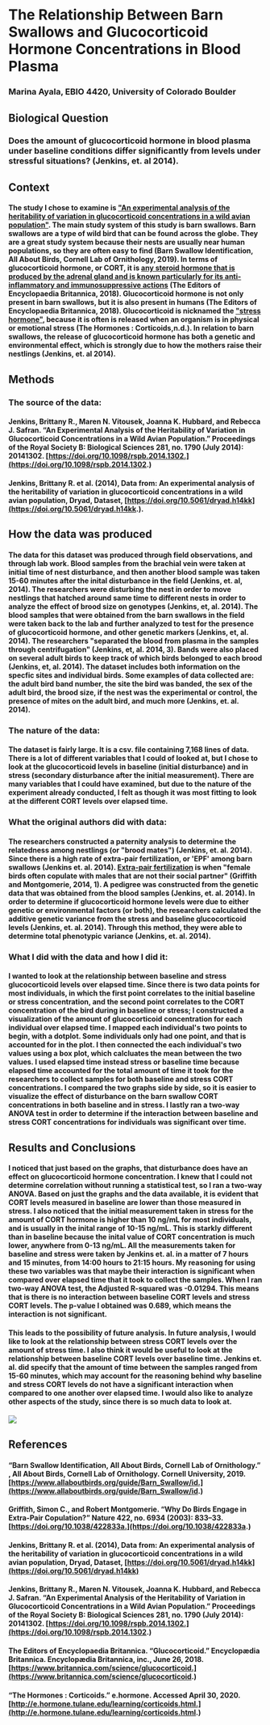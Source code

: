 # The Relationship Between Barn Swallows and Glucocorticoid Hormone Concentrations in Blood Plasma

### Marina Ayala, EBIO 4420, University of Colorado Boulder

## Biological Question
### Does the amount of glucocorticoid hormone in blood plasma under baseline conditions differ significantly from levels under stressful situations? (Jenkins, et. al 2014).

## Context
#### The study I chose to examine is ["An experimental analysis of the heritability of variation in glucocorticoid concentrations in a wild avian population"](https://royalsocietypublishing.org/doi/10.1098/rspb.2014.1302). The main study system of this study is barn swallows. Barn swallows are a type of wild bird that can be found across the globe. They are a great study system because their nests are usually near human populations, so they are often easy to find (Barn Swallow Identification, All About Birds, Cornell Lab of Ornithology, 2019). In terms of glucocorticoid hormone, or CORT, it is [any steroid hormone that is produced by the adrenal gland and is known particularly for its anti-inflammatory and immunosuppressive actions](https://www.britannica.com/science/glucocorticoid) (The Editors of Encyclopaedia Britannica, 2018). Glucocorticoid hormone is not only present in barn swallows, but it is also present in humans (The Editors of Encyclopaedia Britannica, 2018). Glucocorticoid is nicknamed the ["stress hormone"](http://e.hormone.tulane.edu/learning/corticoids.html), because it is often is released when an organism is in physical or emotional stress (The Hormones : Corticoids,n.d.). In relation to barn swallows, the release of glucocorticoid hormone has both a genetic and environmental effect, which is strongly due to how the mothers raise their nestlings (Jenkins, et. al 2014).

## Methods
### The source of the data:
#### Jenkins, Brittany R., Maren N. Vitousek, Joanna K. Hubbard, and Rebecca J. Safran. “An Experimental Analysis of the Heritability of Variation in Glucocorticoid Concentrations in a Wild Avian Population.” Proceedings of the Royal Society B: Biological Sciences 281, no. 1790 (July 2014): 20141302. [https://doi.org/10.1098/rspb.2014.1302.](https://doi.org/10.1098/rspb.2014.1302.)
#### Jenkins, Brittany R. et al. (2014), Data from: An experimental analysis of the heritability of variation in glucocorticoid concentrations in a wild avian population, Dryad, Dataset, [https://doi.org/10.5061/dryad.h14kk](https://doi.org/10.5061/dryad.h14kk.).

## How the data was produced
#### The data for this dataset was produced through field observations, and through lab work. Blood samples from the brachial vein were taken at initial time of nest disturbance, and then another blood sample was taken 15-60 minutes after the inital disturbance in the field (Jenkins, et. al, 2014). The researchers were disturbing the nest in order to move nestlings that hatched around same time to different nests in order to analyze the effect of brood size on genotypes (Jenkins, et, al. 2014). The blood samples that were obtained from the barn swallows in the field were taken back to the lab and further analyzed to test for the presence of glucocorticoid hormone, and other genetic markers (Jenkins, et, al. 2014). The researchers "separated the blood from plasma in the samples through centrifugation" (Jenkins, et, al. 2014, 3). Bands were also placed on several adult birds to keep track of which birds belonged to each brood (Jenkins, et, al. 2014). The dataset includes both information on the specfic sites and individual birds. Some examples of data collected are: the adult bird band number, the site the bird was banded, the sex of the adult bird, the brood size, if the nest was the experimental or control, the presence of mites on the adult bird, and much more (Jenkins, et. al. 2014).
### The nature of the data:
#### The dataset is fairly large. It is a csv. file containing 7,168 lines of data. There is a lot of different variables that I could of looked at, but I chose to look at the glucocorticoid levels in baseline (initial disturbance) and in stress (secondary disturbance after the initial measurement). There are many variables that I could have examined, but due to the nature of the experiment already conducted, I felt as though it was most fitting to look at the different CORT levels over elapsed time.
### What the original authors did with data:
#### The researchers constructed a paternity analysis to determine the relatedness among nestlings (or "brood mates") (Jenkins, et. al. 2014). Since there is a high rate of extra-pair fertilization, or 'EPF' among barn swallows (Jenkins et. al. 2014). [Extra-pair fertilization](https://doi.org/10.1038/422833a.) is when "female birds often copulate with males that are not their social partner" (Griffith and Montgomerie, 2014, 1). A pedigree was constructed from the genetic data that was obtained from the blood samples (Jenkins, et. al. 2014).  In order to determine if glucocorticoid hormone levels were due to either genetic or environmental factors (or both), the researchers calculated the additive genetic variance from the stress and baseline glucocorticoid levels (Jenkins, et. al. 2014). Through this method, they were able to determine total phenotypic variance (Jenkins, et. al. 2014).
### What I did with the data and how I did it:
#### I wanted to look at the relationship between baseline and stress glucocorticoid levels over elapsed time. Since there is two data points for most individuals, in which the first point correlates to the initial baseline or stress concentration, and the second point correlates to the CORT concentration of the bird during in baseline or stress; I constructed a visualization of the amount of glucocorticoid concentration for each individual over elapsed time. I mapped each individual's two points to begin, with a dotplot. Some individuals only had one point, and that is accounted for in the plot. I then connected the each individual's two values using a box plot, which calcluates the mean between the two values. I used elapsed time instead stress or baseline time because elapsed time accounted for the total amount of time it took for the researchers to collect samples for both baseline and stress CORT concentrations. I compared the two graphs side by side, so it is easier to visualize the effect of disturbance on the barn swallow CORT concentrations in both baseline and in stress. I lastly ran a two-way ANOVA test in order to determine if the interaction between baseline and stress CORT concentrations for individuals was significant over time.

## Results and Conclusions
#### I noticed that just based on the graphs, that disturbance does have an effect on glucocorticoid hormone concentration. I knew that I could not determine correlation without running a statistical test, so I ran a two-way ANOVA. Based on just the graphs and the data available, it is evident that CORT levels measured in baseline are lower than those measured in stress. I also noticed that the initial measurement taken in stress for the amount of CORT hormone is higher than 10 ng/mL for most individuals, and is usually in the inital range of 10-15 ng/mL. This is starkly different than in baseline because the inital value of CORT concentration is much lower, anywhere from 0-13 ng/mL. All the measurements taken for baseline and stress were taken by Jenkins et. al. in a matter of 7 hours and 15 minutes, from 14:00 hours to 21:15 hours. My reasoning for using these two variables was that maybe their interaction is significant when compared over elapsed time that it took to collect the samples. When I ran two-way ANOVA test, the Adjusted R-squared was -0.01294. This means that is there is no interaction between baseline CORT levels and stress CORT levels. The p-value I obtained was 0.689, which means the interaction is not significant.
#### This leads to the possibility of future analysis. In future analysis, I would like to look at the relationship between stress CORT levels over the amount of stress time. I also think it would be useful to look at the relationship between baseline CORT levels over baseline time. Jenkins et. al. did specify that the amount of time between the samples ranged from 15-60 minutes, which may account for the reasoning behind why baseline and stress CORT levels do not have a significant interaction when compared to one another over elapsed time. I would also like to analyze other aspects of the study, since there is so much data to look at.
<image src ="Final_Plot.png"/>


## References
#### “Barn Swallow Identification, All About Birds, Cornell Lab of Ornithology.” , All About Birds, Cornell Lab of Ornithology. Cornell University, 2019. [https://www.allaboutbirds.org/guide/Barn_Swallow/id.](https://www.allaboutbirds.org/guide/Barn_Swallow/id.)
#### Griffith, Simon C., and Robert Montgomerie. “Why Do Birds Engage in Extra-Pair Copulation?” Nature 422, no. 6934 (2003): 833–33. [https://doi.org/10.1038/422833a.](https://doi.org/10.1038/422833a.)
#### Jenkins, Brittany R. et al. (2014), Data from: An experimental analysis of the heritability of variation in glucocorticoid concentrations in a wild avian population, Dryad, Dataset, [https://doi.org/10.5061/dryad.h14kk](https://doi.org/10.5061/dryad.h14kk)
#### Jenkins, Brittany R., Maren N. Vitousek, Joanna K. Hubbard, and Rebecca J. Safran. “An Experimental Analysis of the Heritability of Variation in Glucocorticoid Concentrations in a Wild Avian Population.” Proceedings of the Royal Society B: Biological Sciences 281, no. 1790 (July 2014): 20141302. [https://doi.org/10.1098/rspb.2014.1302.](https://doi.org/10.1098/rspb.2014.1302.)
#### The Editors of Encyclopaedia Britannica. “Glucocorticoid.” Encyclopædia Britannica. Encyclopædia Britannica, inc., June 26, 2018. [https://www.britannica.com/science/glucocorticoid.](https://www.britannica.com/science/glucocorticoid.)
#### “The Hormones : Corticoids.” e.hormone. Accessed April 30, 2020. [http://e.hormone.tulane.edu/learning/corticoids.html.](http://e.hormone.tulane.edu/learning/corticoids.html.)

